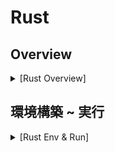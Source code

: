 # Rust

## Overview

<details><summary>[Rust Overview]</summary>

### Rust とは

- 2015 年にリリースされた静的型付け言語
- C/C++の代替言語として期待
- コンパイルして Binary 生成
- バックエンド開発にも使用（Golang, Node より高速）
- 難易度高い

### C/C++ との違い

- 次世代システム開発言語
  - 従来は C/C++のみ
- メモリ管理の安全性を保証
  - 所有権による保証
  - C/C++はメモリ自由度が高すぎてバグの温床

### 動的型付け言語と静的型付け言語

- 動的型付け言語

  - データ型が実行時に動的に決まる
  - 実行時に型の整合性チェックで型安全でない・低速
    - 学習コストが低い
    - e.g. Python, JavaScript, Ruby, php

- 静的型付け言語
  - データ型を事前に決める
  - コンパイル時に型の整合性チェックで型安全・高速
    - 学習コストが高い
    - e.g. C, C++, TypeScript, Rust

### GC

- 使わなくなったデータのメモリを自動で確保・解放
  - メモリ管理を意識しなくて良い
  - 実行時に低速
- C/C++, Rust は GC がない
  - 高速だがメモリバグが発生しやすい

### メモリ安全性

- C/C++
  - 手動メモリ管理
- Rust
  - 所有権モデル
    - 高速かつメモリ安全性を担保
    - ※コンパイルが通る必要はある

### Rust のユースケース

- Web アプリケーションのバックエンド
- WebAssembly(WASM)
  - JS から呼び出し可
- 組み込み

### 学習メリット

- 一生使える言語（システムプログラミング言語）
  - 同タイプの C/C++息が長い言語のため
  - 習得が困難で差別化
  - コンピュータシステムの仕組みに触れられる（e.g. メモリ管理）

</details>

## 環境構築 ~ 実行

<details><summary>[Rust Env & Run]</summary>

### Rust のインストール

```bash
curl --proto '=https' --tlsv1.2 https://sh.rustup.rs -sSf | sh
```

### Rust 環境作成

```bash
cargo new <環境名>
```

### 拡張機能

- Rust(Extension Pack)
- CodeLLDB

### Auto Formatter

1. `Ctrl + Shift + P`
2. `settings` > Enter
3. Copy & Paste

```json
  "[rust]": {
    "editor.defaultFormatter": "rust-lang.rust-analyzer",
    "editor.formatOnSave": true
  },
```

### 実行

- build & run

```bash
cargo run
```

- build only

```bash
cargo build
```

- compile check

```bash
cargo check
```

</details>
